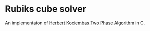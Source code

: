 # Rubiks cube solver
An implementaton of [Herbert Kociembas Two Phase Algorithm](http://kociemba.org/cube.htm) in C.

